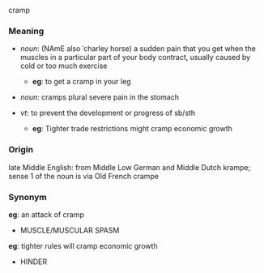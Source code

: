 cramp
### Meaning
+ _noun_: (NAmE also ˈcharley horse) a sudden pain that you get when the muscles in a particular part of your body contract, usually caused by cold or too much exercise
	+ __eg__: to get a cramp in your leg
+ _noun_: cramps plural severe pain in the stomach

+ _vt_: to prevent the development or progress of sb/sth
	+ __eg__: Tighter trade restrictions might cramp economic growth

### Origin

late Middle English: from Middle Low German and Middle Dutch krampe; sense 1 of the noun is via Old French crampe

### Synonym

__eg__: an attack of cramp

+ MUSCLE/MUSCULAR SPASM

__eg__: tighter rules will cramp economic growth

+ HINDER


